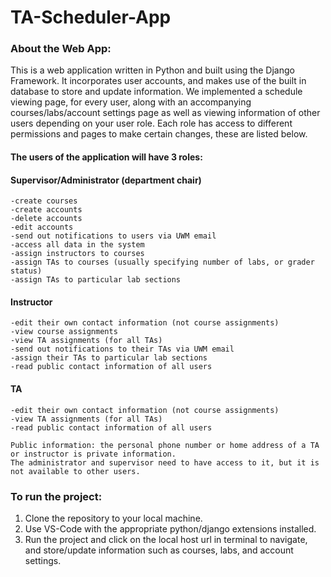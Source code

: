 # TA-Scheduler-App

### About the Web App:
   This is a web application written in Python and built using the Django Framework. It incorporates user accounts, and makes use of the built in database to store and update information. We implemented a schedule viewing page, for every user, along with an accompanying courses/labs/account settings page as well as viewing information of other users depending on your user role. Each role has access to different permissions and pages to make certain changes, these are listed below.

#### The users of the application will have 3 roles:
   #### Supervisor/Administrator (department chair)
    -create courses
    -create accounts
    -delete accounts
    -edit accounts
    -send out notifications to users via UWM email
    -access all data in the system
    -assign instructors to courses
    -assign TAs to courses (usually specifying number of labs, or grader status)
    -assign TAs to particular lab sections
  #### Instructor
    -edit their own contact information (not course assignments)
    -view course assignments
    -view TA assignments (for all TAs)
    -send out notifications to their TAs via UWM email
    -assign their TAs to particular lab sections
    -read public contact information of all users
  #### TA
    -edit their own contact information (not course assignments)
    -view TA assignments (for all TAs)
    -read public contact information of all users

    Public information: the personal phone number or home address of a TA or instructor is private information. 
    The administrator and supervisor need to have access to it, but it is not available to other users.

### To run the project:
  1. Clone the repository to your local machine.
  2. Use VS-Code with the appropriate python/django extensions installed.
  3. Run the project and click on the local host url in terminal to navigate, and store/update information such as courses, labs, and account settings.
